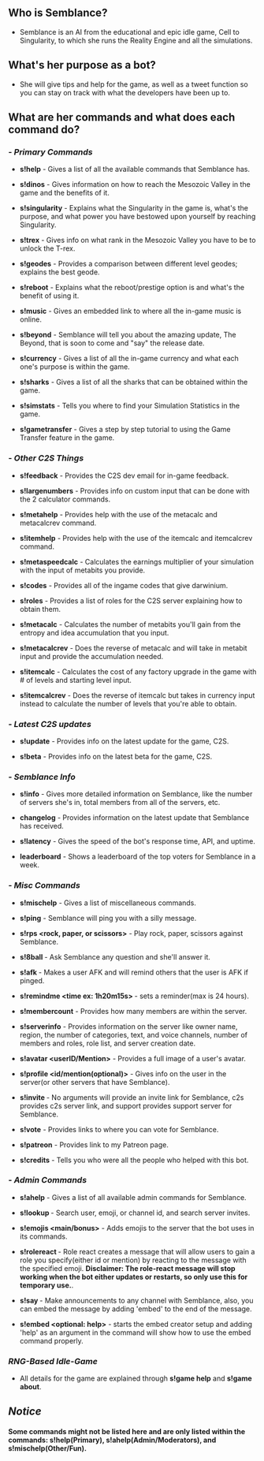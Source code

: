 ## **Who is Semblance?**

- Semblance is an AI from the educational and epic idle game, Cell to Singularity, to which she runs the Reality Engine and all the simulations.

## **What's her purpose as a bot?**

- She will give tips and help for the game, as well as a tweet function so you can stay on track with what the developers have been up to.

## **What are her commands and what does each command do?**

### - *Primary Commands*

+ **s!help** - Gives a list of all the available commands that Semblance has.

- **s!dinos** - Gives information on how to reach the Mesozoic Valley in the game and the benefits of it.

- **s!singularity** - Explains what the Singularity in the game is, what's the purpose, and what power you have bestowed upon yourself by reaching Singularity.

- **s!trex** - Gives info on what rank in the Mesozoic Valley you have to be to unlock the T-rex.

- **s!geodes** - Provides a comparison between different level geodes; explains the best geode.

- **s!reboot** - Explains what the reboot/prestige option is and what's the benefit of using it.

- **s!music** - Gives an embedded link to where all the in-game music is online.

- **s!beyond** - Semblance will tell you about the amazing update, The Beyond, that is soon to come and "say" the release date.

- **s!currency** - Gives a list of all the in-game currency and what each one's purpose is within the game.

- **s!sharks** - Gives a list of all the sharks that can be obtained within the game.

- **s!simstats** - Tells you where to find your Simulation Statistics in the game.

- **s!gametransfer** - Gives a step by step tutorial to using the Game Transfer feature in the game.

### - *Other C2S Things*

- **s!feedback** - Provides the C2S dev email for in-game feedback.

- **s!largenumbers** - Provides info on custom input that can be done with the 2 calculator commands.

- **s!metahelp** - Provides help with the use of the metacalc and metacalcrev command.

- **s!itemhelp** - Provides help with the use of the itemcalc and itemcalcrev command.

- **s!metaspeedcalc** - Calculates the earnings multiplier of your simulation with the input of metabits you provide.

- **s!codes** - Provides all of the ingame codes that give darwinium.

- **s!roles** - Provides a list of roles for the C2S server explaining how to obtain them.

- **s!metacalc** - Calculates the number of metabits you'll gain from the entropy and idea accumulation that you input.

- **s!metacalcrev** - Does the reverse of metacalc and will take in metabit input and provide the accumulation needed.

- **s!itemcalc** - Calculates the cost of any factory upgrade in the game with # of levels and starting level input.

- **s!itemcalcrev** - Does the reverse of itemcalc but takes in currency input instead to calculate the number of levels that you're able to obtain.

### - *Latest C2S updates*

- **s!update** - Provides info on the latest update for the game, C2S.

- **s!beta** - Provides info on the latest beta for the game, C2S.

### - *Semblance Info*

- **s!info** - Gives more detailed information on Semblance, like the number of servers she's in, total members from all of the servers, etc.

- **changelog** - Provides information on the latest update that Semblance has received.

- **s!latency** - Gives the speed of the bot's response time, API, and uptime.

- **leaderboard** - Shows a leaderboard of the top voters for Semblance in a week.

### - *Misc Commands*

+ **s!mischelp** - Gives a list of miscellaneous commands.

- **s!ping** - Semblance will ping you with a silly message.

- **s!rps <rock, paper, or scissors>** - Play rock, paper, scissors against Semblance.

- **s!8ball <question>** - Ask Semblance any question and she'll answer it.

- **s!afk <reason>** - Makes a user AFK and will remind others that the user is AFK if pinged.

- **s!remindme <time ex: 1h20m15s> <reminder>** - sets a reminder(max is 24 hours).

- **s!membercount** - Provides how many members are within the server.

- **s!serverinfo** - Provides information on the server like owner name, region, the number of categories, text, and voice channels, number of members and roles, role list, and server creation date.

- **s!avatar <userID/Mention>** - Provides a full image of a user's avatar.

- **s!profile <id/mention(optional)>** - Gives info on the user in the server(or other servers that have Semblance).

- **s!invite <c2s or support>** - No arguments will provide an invite link for Semblance, c2s provides c2s server link, and support provides support server for Semblance.

- **s!vote** - Provides links to where you can vote for Semblance.

- **s!patreon** - Provides link to my Patreon page.

- **s!credits** - Tells you who were all the people who helped with this bot.

### - *Admin Commands*

+ **s!ahelp** - Gives a list of all available admin commands for Semblance.

- **s!lookup <ids or invite-link>** - Search user, emoji, or channel id, and search server invites.

- **s!emojis <main/bonus>** - Adds emojis to the server that the bot uses in its commands.

- **s!rolereact <emoji> <role> <message>** - Role react creates a message that will allow users to gain a role you specify(either id or mention) by reacting to the message with the specified emoji. **Disclaimer: The role-react message will stop working when the bot either updates or restarts, so only use this for temporary use.**.

- **s!say <channelMention> <message>** - Make announcements to any channel with Semblance, also, you can embed the message by adding 'embed' to the end of the message.

- **s!embed <optional: help>** - starts the embed creator setup and adding 'help' as an argument in the command will show how to use the embed command properly.

### *RNG-Based Idle-Game*
+ All details for the game are explained through **s!game help** and **s!game about**.

## *Notice*
#### Some commands might not be listed here and are only listed within the commands: **s!help**(Primary), **s!ahelp**(Admin/Moderators), and **s!mischelp**(Other/Fun).
